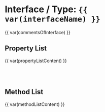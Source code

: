 # Interface / Type: `{{ var(interfaceName) }}`

{{ var(commentsOfInterface) }}

## Property List

{{ var(propertyListContent) }}

<br/>
<br/>

## Method List

{{ var(methodListContent) }}
